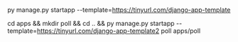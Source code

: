 ###

py manage.py startapp --template=https://tinyurl.com/django-app-template

cd apps && mkdir poll && cd .. && py manage.py startapp --template=https://tinyurl.com/django-app-template2 poll apps/poll